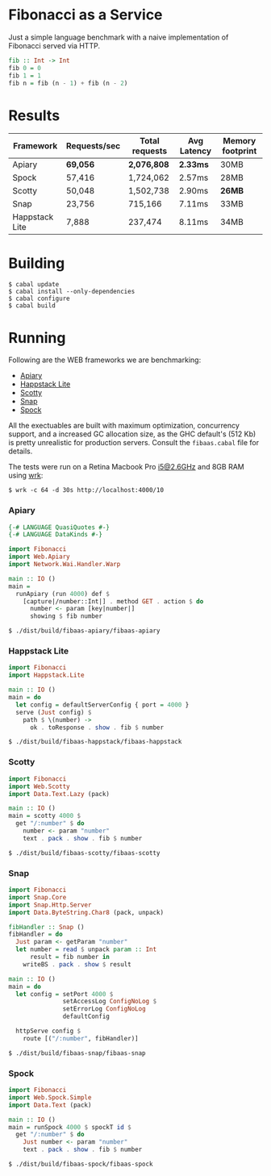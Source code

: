 # Fibonacci as a Service

Just a simple language benchmark with a naive implementation of Fibonacci served via HTTP.

```haskell
fib :: Int -> Int
fib 0 = 0
fib 1 = 1
fib n = fib (n - 1) + fib (n - 2)
```

# Results

| Framework      | Requests/sec  | Total requests | Avg Latency | Memory footprint |
|----------------|---------------|----------------|-------------|------------------|
| Apiary         | **69,056**    | **2,076,808**  | **2.33ms**  | 30MB             |
| Spock          | 57,416        | 1,724,062      | 2.57ms      | 28MB             |
| Scotty         | 50,048        | 1,502,738      | 2.90ms      | **26MB**         |
| Snap           | 23,756        | 715,166        | 7.11ms      | 33MB             |
| Happstack Lite | 7,888         | 237,474        | 8.11ms      | 34MB             |

# Building

    $ cabal update
    $ cabal install --only-dependencies
    $ cabal configure
    $ cabal build

# Running

Following are the WEB frameworks we are benchmarking:

* [Apiary](https://github.com/philopon/apiary)
* [Happstack Lite](https://github.com/Happstack/happstack-lite)
* [Scotty](https://github.com/scotty-web/scotty)
* [Snap](https://github.com/snapframework/snap)
* [Spock](https://github.com/agrafix/Spock)

All the exectuables are built with maximum optimization, concurrency support, and a increased GC allocation size, as the GHC default's (512 Kb) is pretty unrealistic for production servers. Consult the `fibaas.cabal` file for details.

The tests were run on a Retina Macbook Pro i5@2.6GHz and 8GB RAM using [wrk](https://github.com/wg/wrk):

    $ wrk -c 64 -d 30s http://localhost:4000/10

### Apiary

```haskell
{-# LANGUAGE QuasiQuotes #-}
{-# LANGUAGE DataKinds #-}

import Fibonacci
import Web.Apiary
import Network.Wai.Handler.Warp

main :: IO ()
main =
  runApiary (run 4000) def $
    [capture|/number::Int|] . method GET . action $ do
      number <- param [key|number|]
      showing $ fib number
```

    $ ./dist/build/fibaas-apiary/fibaas-apiary

### Happstack Lite

```haskell
import Fibonacci
import Happstack.Lite

main :: IO ()
main = do
  let config = defaultServerConfig { port = 4000 }
  serve (Just config) $
    path $ \(number) ->
      ok . toResponse . show . fib $ number
```

    $ ./dist/build/fibaas-happstack/fibaas-happstack

### Scotty

```haskell
import Fibonacci
import Web.Scotty
import Data.Text.Lazy (pack)

main :: IO ()
main = scotty 4000 $
  get "/:number" $ do
    number <- param "number"
    text . pack . show . fib $ number
```

    $ ./dist/build/fibaas-scotty/fibaas-scotty

### Snap

```haskell
import Fibonacci
import Snap.Core
import Snap.Http.Server
import Data.ByteString.Char8 (pack, unpack)

fibHandler :: Snap ()
fibHandler = do
  Just param <- getParam "number"
  let number = read $ unpack param :: Int
      result = fib number in
    writeBS . pack . show $ result

main :: IO ()
main = do
  let config = setPort 4000 $
               setAccessLog ConfigNoLog $
               setErrorLog ConfigNoLog
               defaultConfig

  httpServe config $
    route [("/:number", fibHandler)]
```

    $ ./dist/build/fibaas-snap/fibaas-snap

### Spock

```haskell
import Fibonacci
import Web.Spock.Simple
import Data.Text (pack)

main :: IO ()
main = runSpock 4000 $ spockT id $
  get "/:number" $ do
    Just number <- param "number"
    text . pack . show . fib $ number
```

    $ ./dist/build/fibaas-spock/fibaas-spock
